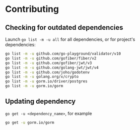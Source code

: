 # Contributing

## Checking for outdated dependencies

Launch `go list -m -u all` for all dependencies, or for project's dependencies:

```sh
go list -m -u github.com/go-playground/validator/v10
go list -m -u github.com/gofiber/fiber/v2
go list -m -u github.com/gofiber/jwt/v3
go list -m -u github.com/golang-jwt/jwt/v4
go list -m -u github.com/joho/godotenv
go list -m -u golang.org/x/crypto
go list -m -u gorm.io/driver/postgres
go list -m -u gorm.io/gorm
```

## Updating dependency

`go get -u <dependency_name>`, for example

```sh
go get -u gorm.io/gorm
```
